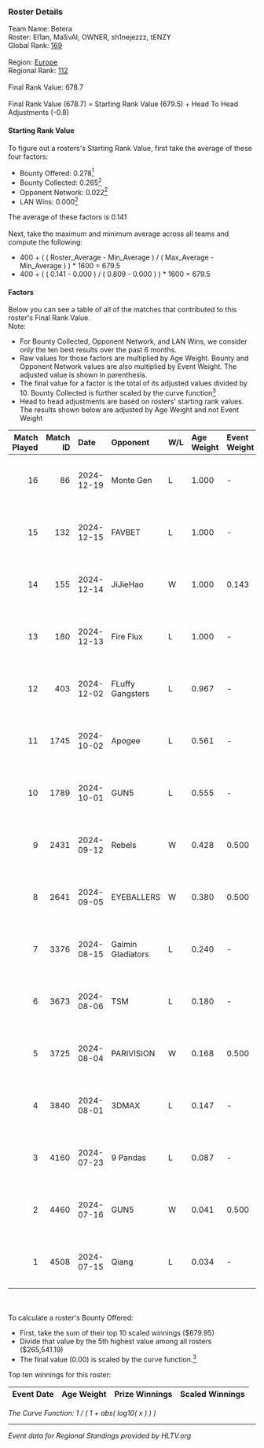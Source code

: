 ### Roster Details<br />
Team Name: Betera<br />
Roster: El1an, MaSvAl, OWNER, sh1nejezzz, tENZY<br />
Global Rank: [169](../../standings_global_2025_01_06.md)<br />
<br />
Region: [Europe]( ../../standings_europe_2025_01_06.md)<br />
Regional Rank: [112]( ../../standings_europe_2025_01_06.md)<br />
<br />
Final Rank Value:  678.7<br />
<br />
Final Rank Value (678.7) = Starting Rank Value (679.5) + Head To Head Adjustments (-0.8)<br />

#### Starting Rank Value<br />
To figure out a rosters's Starting Rank Value, first take the average of these four factors:<br />
- Bounty Offered: 0.278[<sup>1</sup>](#table2)
- Bounty Collected: 0.265[<sup>2</sup>](#table1)
- Opponent Network: 0.022[<sup>2</sup>](#table1)
- LAN Wins: 0.000[<sup>2</sup>](#table1)

The average of these factors is 0.141<br />
<br />
Next, take the maximum and minimum average across all teams and compute the following:<br />
- 400 + ( ( Roster_Average - Min_Average ) / ( Max_Average - Min_Average ) ) * 1600 = 679.5
- 400 + ( ( 0.141 - 0.000 ) / ( 0.809 - 0.000 ) ) * 1600 = 679.5


#### Factors<br />
Below you can see a table of all of the matches that contributed to this roster's Final Rank Value.<br />
Note:<br />

- For Bounty Collected, Opponent Network, and LAN Wins, we consider only the ten best results over the past 6 months.
- Raw values for those factors are multiplied by Age Weight. Bounty and Opponent Network values are also multiplied by Event Weight. The adjusted value is shown in parenthesis.
- The final value for a factor is the total of its adjusted values divided by 10. Bounty Collected is further scaled by the curve function[<sup>3</sup>](#curveFunction)
- Head to head adjustments are based on rosters' starting rank values. The results shown below are adjusted by Age Weight and not Event Weight
<span id="table1"></span><br />


| Match Played | Match ID | Date       | Opponent          | W/L | Age Weight | Event Weight | Bounty Collected | Opponent Network | LAN Wins  | H2H Adj. | Roster                                        |
| -: | -: | :- | :- | :- | :- | :- | :- | :- | :- | -: | :- |
|           16 |       86 | 2024-12-19 | Monte Gen         | L   | 1.000      | -            | -                | -                | -         |    -7.41 | El1an, MaSvAl, OWNER, sh1nejezzz, tENZY       |
|           15 |      132 | 2024-12-15 | FAVBET            | L   | 1.000      | -            | -                | -                | -         |    -6.41 | El1an, MaSvAl, OWNER, sh1nejezzz, supra       |
|           14 |      155 | 2024-12-14 | JiJieHao          | W   | 1.000      | 0.143        | 0.004 (0.001)    | 0.144 (0.021)    | 0 (0.000) |    17.53 | El1an, MaSvAl, OWNER, sh1nejezzz, supra       |
|           13 |      180 | 2024-12-13 | Fire Flux         | L   | 1.000      | -            | -                | -                | -         |    -6.00 | El1an, MaSvAl, OWNER, sh1nejezzz, supra       |
|           12 |      403 | 2024-12-02 | FLuffy Gangsters  | L   | 0.967      | -            | -                | -                | -         |   -10.84 | El1an, MaSvAl, OWNER, sh1nejezzz, tENZY       |
|           11 |     1745 | 2024-10-02 | Apogee            | L   | 0.561      | -            | -                | -                | -         |    -4.76 | El1an, MaSvAl, OWNER, sh1nejezzz, tripex17    |
|           10 |     1789 | 2024-10-01 | GUN5              | L   | 0.555      | -            | -                | -                | -         |    -1.78 | El1an, MaSvAl, OWNER, sh1nejezzz, tripex17    |
|            9 |     2431 | 2024-09-12 | Rebels            | W   | 0.428      | 0.500        | 0.035 (0.007)    | 0.322 (0.069)    | 0 (0.000) |     9.59 | El1an, MaSvAl, OWNER, sh1nejezzz, supra       |
|            8 |     2641 | 2024-09-05 | EYEBALLERS        | W   | 0.380      | 0.500        | 0.015 (0.003)    | 0.434 (0.082)    | 0 (0.000) |     7.69 | El1an, MaSvAl, OWNER, sh1nejezzz, supra       |
|            7 |     3376 | 2024-08-15 | Gaimin Gladiators | L   | 0.240      | -            | -                | -                | -         |    -1.38 | El1an, OWNER, Sdaim, sh1nejezzz, supra        |
|            6 |     3673 | 2024-08-06 | TSM               | L   | 0.180      | -            | -                | -                | -         |    -1.36 | El1an, MaSvAl, OWNER, sh1nejezzz, supra       |
|            5 |     3725 | 2024-08-04 | PARIVISION        | W   | 0.168      | 0.500        | 0.025 (0.002)    | 0.281 (0.024)    | 0 (0.000) |     4.09 | El1an, MaSvAl, OWNER, sh1nejezzz, supra       |
|            4 |     3840 | 2024-08-01 | 3DMAX             | L   | 0.147      | -            | -                | -                | -         |    -0.06 | El1an, lollipop21k, MaSvAl, OWNER, sh1nejezzz |
|            3 |     4160 | 2024-07-23 | 9 Pandas          | L   | 0.087      | -            | -                | -                | -         |    -0.21 | El1an, MaSvAl, OWNER, sh1nejezzz, supra       |
|            2 |     4460 | 2024-07-16 | GUN5              | W   | 0.041      | 0.500        | 0.199 (0.004)    | 1.000 (0.020)    | 0 (0.000) |     1.16 | El1an, MaSvAl, OWNER, sh1nejezzz, supra       |
|            1 |     4508 | 2024-07-15 | Qiang             | L   | 0.034      | -            | -                | -                | -         |    -0.60 | El1an, MaSvAl, OWNER, sh1nejezzz, supra       |

<br />
<span id="table2"></span><br />
To calculate a roster's Bounty Offered:<br />

- First, take the sum of their top 10 scaled winnings ($679.95)
- Divide that value by the 5th highest value among all rosters ($265,541.19)
- The final value (0.00) is scaled by the curve function.[<sup>3</sup>](#curveFunction)

Top ten winnings for this roster:<br />

| Event Date | Age Weight | Prize Winnings | Scaled Winnings |
| :- | -: | :- | :- |


<span id="curveFunction"></span>_The Curve Function: 1 / ( 1 + abs( log10( x ) ) )_<br />

---
_Event data for Regional Standings provided by HLTV.org_<br />
